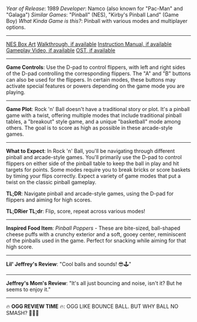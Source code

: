 *Year of Release*: 1989
*Developer*: Namco (also known for "Pac-Man" and "Galaga")
*Similar Games*: "Pinball" (NES), "Kirby's Pinball Land" (Game Boy)
*What Kinda Game is this?*: Pinball with various modes and multiplayer options.

---
[NES Box Art](https://www.google.com/search?tbm=isch&q=NES+Box+Art+Rock+'n+Ball) 
[Walkthrough, if available](https://www.google.com/search?q=Walkthrough+NES+Rock+'n+Ball)
[Instruction Manual, if available](https://www.google.com/search?q=NES+Instruction+Manual+Rock+'n+Ball)
[Gameplay Video, if available](https://www.youtube.com/results?search_query=gameplay+NES+Rock+'n+Ball) 
[OST, if available](https://www.youtube.com/results?search_query=gameplay+NES+Rock+'n+Ball+OST)

- - -
**Game Controls**:
Use the D-pad to control flippers, with left and right sides of the D-pad controlling the corresponding flippers. The "A" and "B" buttons can also be used for the flippers. In certain modes, these buttons may activate special features or powers depending on the game mode you are playing.

- - -
**Game Plot**: 
Rock 'n' Ball doesn't have a traditional story or plot. It's a pinball game with a twist, offering multiple modes that include traditional pinball tables, a "breakout" style game, and a unique "basketball" mode among others. The goal is to score as high as possible in these arcade-style games. 

- - -
**What to Expect**: 
In Rock 'n' Ball, you'll be navigating through different pinball and arcade-style games. You'll primarily use the D-pad to control flippers on either side of the pinball table to keep the ball in play and hit targets for points. Some modes require you to break bricks or score baskets by timing your flips correctly. Expect a variety of game modes that put a twist on the classic pinball gameplay. 

**TL;DR**: Navigate pinball and arcade-style games, using the D-pad for flippers and aiming for high scores.

**TL;DRier TL;dr**: Flip, score, repeat across various modes!

---
**Inspired Food Item**: *Pinball Poppers* - These are bite-sized, ball-shaped cheese puffs with a crunchy exterior and a soft, gooey center, reminiscent of the pinballs used in the game. Perfect for snacking while aiming for that high score.

---
**Lil' Jeffrey's Review**: "Cool balls and sounds! 😎🕹️"

---
**Jeffrey's Mom's Review**: "It's all just bouncing and noise, isn't it? But he seems to enjoy it."

---
🔥 **OGG REVIEW TIME** 🔥: OGG LIKE BOUNCE BALL. BUT WHY BALL NO SMASH? 🤔🏏🚫